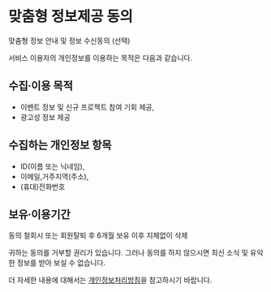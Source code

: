 # 맞춤형 정보제공 동의

맞춤형 정보 안내 및 정보 수신동의 (선택)

서비스 이용자의 개인정보를 이용하는 목적은 다음과 같습니다.

## 수집∙이용 목적

- 이벤트 정보 및 신규 프로젝트 참여 기회 제공,
- 광고성 정보 제공

## 수집하는 개인정보 항목

- ID(이름 또는 닉네임),
- 이메일,거주지역(주소),
- (휴대)전화번호

## 보유∙이용기간

동의 철회시 또는 회원탈퇴 후 6개월 보유 이후 지체없이 삭제

귀하는 동의를 거부할 권리가 있습니다. 그러나 동의를 하지 않으시면 최신 소식 및 유익한 정보를 받아 보실 수 없습니다.

더 자세한 내용에 대해서는 [개인정보처리방침](/terms)을 참고하시기 바랍니다.
